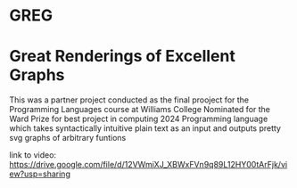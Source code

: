 # GREG
# Great Renderings of Excellent Graphs
This was a partner project conducted as the final prooject for the Programming Languages course at Williams College 
Nominated for the Ward Prize for best project in computing 2024
Programming language which takes syntactically intuitive plain text as an input and outputs pretty svg graphs of arbitrary funtions

link to video:
https://drive.google.com/file/d/12VWmiXJ_XBWxFVn9q89L12HY00tArFjk/view?usp=sharing
